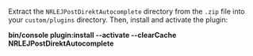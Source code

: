 Extract the `NRLEJPostDirektAutocomplete` directory from the `.zip` file into your `custom/plugins` directory.
Then, install and activate the plugin:

**bin/console plugin:install --activate --clearCache NRLEJPostDirektAutocomplete**
